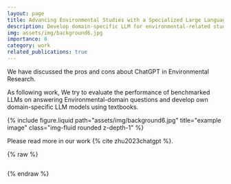 ```yaml
---
layout: page
title: Advancing Environmental Studies with a Specialized Large Language Model (LLM)
description: Develop domain-specific LLM for environmental-related studies
img: assets/img/background6.jpg
importance: 6
category: work
related_publications: true
---
```

We have discussed the pros and cons about ChatGPT in Environmental Research.

As following work, We try to evaluate the performance of benchmarked LLMs on answering Environmental-domain questions and develop own domain-specific LLM models using textbooks.

<div class="row justify-content-sm-center">
    <div class="col-sm mt-3 mt-md-0">
        {% include figure.liquid path="assets/img/background6.jpg" title="example image" class="img-fluid rounded z-depth-1" %}
    </div>
</div>

Please read more in our work {% cite zhu2023chatgpt %}.

{% raw %}

```html
```

{% endraw %}
